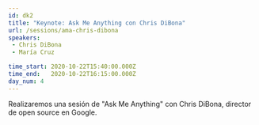 ```yaml
---
id: dk2
title: "Keynote: Ask Me Anything con Chris DiBona"
url: /sessions/ama-chris-dibona
speakers:
 - Chris DiBona
 - María Cruz

time_start: 2020-10-22T15:40:00.000Z
time_end:   2020-10-22T16:15:00.000Z
day_num: 4
---
```


Realizaremos una sesión de "Ask Me Anything" con Chris DiBona, director de open source en Google. 